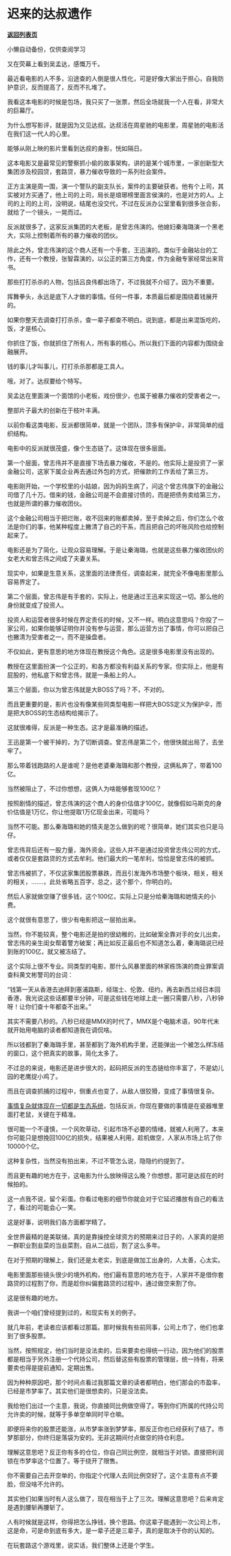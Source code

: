 # 迟来的达叔遗作

[**返回列表页**](/gzh/记忆承载)

小懒自动备份，仅供查阅学习

又在荧幕上看到吴孟达，感慨万千。

最近看电影的人不多，沿途查的人倒是很人性化，可是好像大家出于担心，自我防护意识，反而提高了，反而不扎堆了。  

我看这本电影的时候是包场，我只买了一张票，然后全场就我一个人在看，非常大的巨幕厅。  

为什么想写影评，就是因为又见达叔。达叔活在周星驰的电影里，周星驰的电影活在我们这一代人的心里。  

能够从刚上映的影片里看到达叔的身影，恍如隔日。  

这本电影又是最常见的警察抓小偷的故事架构，讲的是某个城市里，一家创新型大集团涉及校园贷，套路贷，暴力催收导致的一系列社会案件。  

正方主演是周一围，演一个警队的副支队长，案件的主要破获者。他有个上司，其实被对方买通了，他上司的上司，局长是琅琊榜里面言侯演的，也是对方的人。上司的上司的上司，没明说，结尾也没交代，不过在反派办公室里看到很多张合影，就给了一个镜头，一晃而过。

反派就很多了，这家反派集团的大老板，是曾志伟演的。他媳妇秦海璐演一个黑老大，实际上控制着所有的暴力催收的团伙。

除此之外，曾志伟演的这个商人还有一个手套，王迅演的。类似于金融站台的工作，还有一个教授，张智霖演的，以公正的第三方角度，作为金融专家经常出来背书。

那些打打杀杀的人物，包括吕良伟都出场了，不过我就不介绍了。因为不重要。

挥舞拳头，永远是底下人才做的事情。任何一件事，本质最后都是围绕着钱展开的。  

如果你整天去调查打打杀杀，查一辈子都查不明白。说到底，都是出来混饭吃的，饭，才是核心。

你抓住了饭，你就抓住了所有人，所有事的核心。所以我们下面的内容都为围绕金融展开。  

钱的事儿才叫事儿，打打杀杀那都是工具人。

哦，对了。达叔要给个特写。

吴孟达在里面演一个面馆的小老板，戏份很少，也属于被暴力催收的受害者之一。  

整部片子最大的创新在于枝叶丰满。

以前你看这类电影，反派都很简单，就是一个团队，顶多有保护伞，非常简单的组织结构。

电影中的反派就很茂盛，像个生态链了。这体现在很多层面。  

第一个层面，曾志伟并不是直接下场去暴力催收，不是的。他实际上是投资了一家金融公司，这家下属企业再去通过外包的方式，把催款的工作丢给了第三方。

电影刚开始，一个学校里的小姑娘，因为妈妈生病了，问这个曾志伟旗下的金融公司借了几十万。借来的钱，金融公司是不会直接讨债的，而是把债务卖给第三方，也就是所谓的暴力催收团伙。  

这个金融公司相当于把烂账，收不回来的账都卖掉，至于卖掉之后，你们怎么个收法是你们的事，他某种程度上撇清了自己的干系，而且把自己的坏账风险也给控制起来了。  

电影还是为了简化，让观众容易理解。于是让秦海璐，也就是这些暴力催收团伙的女老大和曾志伟之间成了夫妻关系。  

现实中，如果是生意关系，这里面的法律责任，调查起来，就完全不像电影里那么容易界定了。  

第二个层面，曾志伟是有手套的，实际上，他是通过王迅来实现这一切。那么他的身份就变成了投资人。  

投资人和运营者很多时候在界定责任的时候，又不一样。明白这意思吗？你投了一家公司，如果你能够证明你并没有参与运营，那么运营方出了事情，你可以把自己也撇清为受害者之一，而不是操盘者。

不仅如此，更有意思的地方体现在教授这个角色。这是很多电影里没有出现的。  

教授在这里面扮演一个公正的，和各方都没有利益关系的专家。但实际上，他是有屁股的，他私底下和曾志伟，就是一条船上的人。

第三个层面，你以为曾志伟就是大BOSS了吗？不，不对的。

而且更重要的是，影片也没有像某些同类型电影一样把大BOSS定义为保护伞，而是把大BOSS的生态结构给揭示了。

这就很难得，反派是一种生态。这才是最准确的描述。

王迅是第一个被干掉的，为了切断调查。曾志伟是第二个，他很快就出局了，去坐牢了。  

那么带着钱跑路的人是谁呢？是他老婆秦海璐和那个教授，这俩私奔了，带着100亿。  

当然被阻止了，不过你想想，这俩人为啥能够套现100亿？  

按照剧情的描述，曾志伟演的这个商人的身价估值才100亿，就像假如马斯克的身价估值是1万亿，你让他提取1万亿现金出来，可能吗？

当然不可能。那么秦海璐和她的情夫是怎么做到的呢？很简单，她们其实也只是马仔。  

曾志伟背后还有一股力量，海外资金。这些人并不是通过投资曾志伟公司的方式，或者仅仅是套路贷的方式去牟利。他们最大的一笔牟利，恰恰是曾志伟的被抓。  

曾志伟被抓了，不仅这家集团股票暴跌，而且引发海外市场整个板块，相关，相关的相关，.......，此处省略五百字，总之，这个那个，你明白的。

然后人家就做空赚了很多钱，这个100亿，实际上只是分给秦海璐和她情夫的小费。

这个就很有意思了，很少有电影把这一层拍出来。  

当然，你不能较真，整个电影还是拍的很幼稚的，比如破案全靠对手的女儿出卖，曾志伟的亲生闺女帮着警方破案；再比如反正最后也不知道怎么着，秦海璐说已经到账的100亿，就又被冻结了。  

这个实际上很不专业。同类型的电影，那什么风暴里面的林家栋饰演的商业罪案调查科黄文彬警司的台词：

“钱第一天从香港去迪拜到塞浦路斯，经瑞士、伦敦、纽约，再去新西兰经日本回香港，我光说这些话都要半分钟，可是这些钱在地球上走一圈只需要八秒，八秒钟呀！让你们查十年都查不出来。”

其实不需要八秒的。八秒已经是MMX的时代了，MMX是个电脑术语，90年代末就开始用电脑的读者都知道我在调侃啥。

所以钱都到了秦海璐手里，甚至都到了海外机构手里，还能弹出一个被怎么样冻结的窗口，这个把真实的故事，简化太多了。  

不过总的来说，电影还是进步很大的，起码把反派的生态链给你丰富了，不是幼儿园的老鹰捉小鸡了。  

而且在调查抓捕的过程中，侧重点也变了，从敌人很狡猾，变成了事情很复杂。  

[事情复杂就体现在一切都是生态系统](http://mp.weixin.qq.com/s?__biz=MzU3NDc5Nzc0NQ==&mid=2247520992&idx=1&sn=6d988ad45c1d9139c87dee37b764fade&chksm=fd2e303eca59b92871f624bf9a21b208d726d029e63ae6fed25859947fcab139e8d6c50d415c&scene=21#wechat_redirect)，包括反派，你现在要做的事情是在瓷器堆里面打老鼠，关键在于精准。

很可能一个不谨慎，一个风吹草动，引起市场不必要的情绪，就被人利用了。本来你可能只是想挽回100亿的损失，结果被人利用，趁机做空，人家从市场上坑了你10000个亿。  

这种复杂性，当然没有拍出来，不过不管怎么说，隐隐约约提到了。  

而且更有趣的地方在于，这电影为什么放映得这么晚？你想想，那可是达叔在的时候拍的。  

这一点我不说，留个彩蛋。你看过电影的细节你就会对于它延迟播放有自己的看法了，看过的可能会心一笑。

这是好事，说明我们各方面都学精了。  

全世界最精的是美联储，真的是靠操控全球资方的预期来过日子的，人家真的是把一群职业割韭菜的当韭菜割，自从二战后，割了这么多年。  

在对于预期的理解上，我们还是太老实，到底是做加工出身的，人太善，心太实。  

电影里面那些镜头很少的境外机构，他们最有意思的地方在于，人家并不是借你套路贷的过程割了你，而是趁你纠偏套路贷的过程中，通过做空来割了你。  

这是很有趣的地方。

我讲一个咱们曾经提到过的，和现实有关的例子。

就几年前，老读者应该都看过那篇。那时候我有些前同事，公司上市了，他们也拿到了很多股票。  

当然，按照规定，他们当时是没法卖的，后来要卖也得统一行动，因为他们的股票都是相当于另外注册一个代持公司，然后替这些有股票的管理层，统一持有，将来要卖也得是提前通知，定期出售。

因为种种原因吧，那个时间点看过我那篇文章的读者都明白，他们那会的市盈率，已经是市梦率了。其实他们是很想卖的，只是没法卖。

我给他们出过一个主意，我说，你直接同比例做空得了。等到你们所属的代持公司允许卖的时候，就等于多单空单同时平仓嘛。

即便将来你的股票还能涨，从市梦率涨到梦梦率，那反正你也已经获利了结了。市梦那部分，你终归是落袋为安的。无非这期间付点做空的持仓利息。

理解这意思吧？反正你有多的仓位，你自己同比例空，就相当于对锁。直接把利润锁在市梦率这个位置了。等于绕开了限售。

你不需要自己去开空单的，你指定个代理人去同比例空好了。这个主意有点不要脸，但没啥不允许的。  

其实他们如果当时有人这么做了，现在相当于上了三次。理解这意思吧？后来肯定是遇到腰斩再腰斩了。  

人有时候就是这样，你得把怎么挣钱，换个思路。你这辈子能遇到一次公司上市，这是命，可是命到底有多大，是一辈子还是三辈子，真的是取决于你的认知的。

在玩套路这个游戏里，说实话，我们整体上还是个学生。

